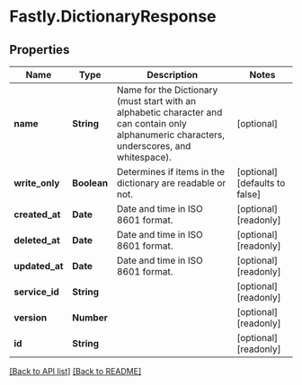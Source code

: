 # Fastly.DictionaryResponse

## Properties

Name | Type | Description | Notes
------------ | ------------- | ------------- | -------------
**name** | **String** | Name for the Dictionary (must start with an alphabetic character and can contain only alphanumeric characters, underscores, and whitespace). | [optional] 
**write_only** | **Boolean** | Determines if items in the dictionary are readable or not. | [optional]  [defaults to false]
**created_at** | **Date** | Date and time in ISO 8601 format. | [optional] [readonly] 
**deleted_at** | **Date** | Date and time in ISO 8601 format. | [optional] [readonly] 
**updated_at** | **Date** | Date and time in ISO 8601 format. | [optional] [readonly] 
**service_id** | **String** |  | [optional] [readonly] 
**version** | **Number** |  | [optional] [readonly] 
**id** | **String** |  | [optional] [readonly] 


[[Back to API list]](../../README.md#endpoints) [[Back to README]](../../README.md)
